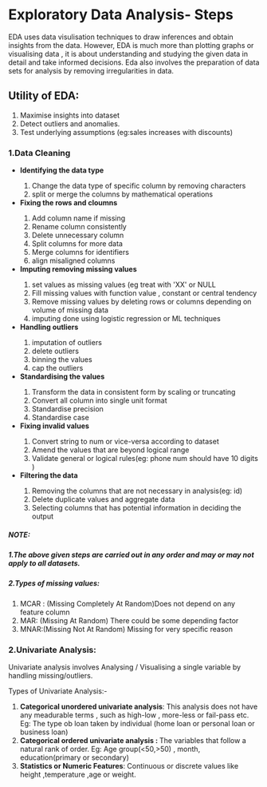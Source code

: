 # Exploratory Data Analysis- Steps
<p>
EDA uses data  visulisation techniques to draw inferences and obtain insights from the data. However, EDA is much more than plotting graphs or visualising data , it is about understanding and studying the given data in detail and take informed decisions.
  Eda also involves the preparation of data sets for analysis by removing irregularities in data.
  
</p>

## Utility of EDA:
<ol>
  <li>Maximise insights into dataset </li>
  <li>Detect outliers and anomalies.</li>
  <li>Test underlying assumptions (eg:sales increases with discounts) </li>
</ol>

### 1.Data Cleaning
<ul>
  <li><b>Identifying the data type</b></li>
  <ol>
    <li>Change the data type of specific column by removing characters</li>
    <li>split or merge the columns by mathematical operations</li>
  </ol>
  <li><b>Fixing the rows and cloumns</b></li>
  <ol>
    <li>Add column name if missing</li>
    <li>Rename column consistently</li>
    <li>Delete unnecessary column </li>
    <li>Split columns for more data</li>
    <li>Merge columns for identifiers</li>
    <li>align misaligned columns</li>
  </ol>
  <li><b>Imputing removing missing values</b></li>
  <ol>
  <li>set values as missing values (eg treat with 'XX' or NULL</li>
  <li>Fill missing values with function value , constant or central tendency</li>
  <li>Remove missing values by deleting rows or columns depending on volume of missing data</li>
  <li>imputing done using logistic regression or ML techniques</li>
  </ol>
  <li><b>Handling outliers</b></li>
  <ol>
    <li>imputation of outliers</li>
    <li>delete outliers</li>
    <li>binning the values</li>
    <li>cap the outliers</li>
  </ol>
  <li><b>Standardising the values</b></li>
    <ol>
     <li>Transform the data in consistent form by scaling or truncating</li>
     <li>Convert all column into single unit format </li>
      <li>Standardise precision</li>
      <li>Standardise case</li>
    </ol>
  
  <li><b>Fixing invalid values</b></li>
  <ol>
    <li>Convert string to num or vice-versa according to dataset</li>
    <li>Amend the values that are beyond logical range</li>
    <li>Validate general or logical rules(eg: phone num should have 10 digits )</li>
  </ol>
  
  <li><b>Filtering the data</b></li>
  <ol>
    <li>Removing the columns that are not necessary in analysis(eg: id)</li>
    <li>Delete duplicate values and aggregate data</li>
    <li>Selecting columns that has potential information in deciding the output</li>
    
  </ol>
</ul>

##### NOTE:
##### 1.The above given steps are carried out in any order and may or may not apply to all datasets.
##### 2.Types of missing values:
<ol>
  <li>MCAR : (Missing Completely At Random)Does not depend on any feature column </li>
  <li>MAR: (Missing At Random) There could be some depending factor</li>
  <li>MNAR:(Missing Not At Random) Missing for very specific reason</li>
</ol>

### 2.Univariate Analysis:
<p>Univariate analysis involves Analysing / Visualising a single variable by handling missing/outliers. </p>
Types of Univariate Analysis:-
<ol>
   
  <li><b>Categorical unordered univariate analysis</b>: 
  This analysis does not have any meadurable terms , such as high-low , more-less or fail-pass etc. Eg: The type ob loan taken by individual (home loan or personal loan or business loan)
  <li><b>Categorical ordered univariate analysis : </b> The variables that follow a natural rank of order. Eg: Age group(<50,>50) , month, education(primary or secondary)</li>
  <li><b>Statistics or Numeric Features</b>: Continuous or discrete values like height ,temperature ,age or weight.</li>
</ol>

